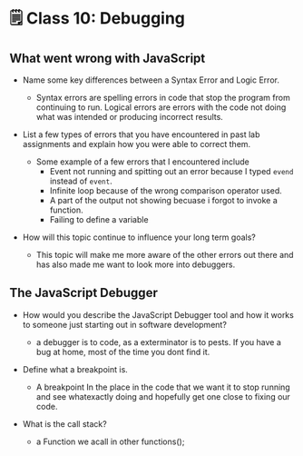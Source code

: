 # 🗒️ Class 10: Debugging

## What went wrong with JavaScript

- Name some key differences between a Syntax Error and  Logic Error.
  - Syntax errors are spelling errors in code that stop the program from continuing to run. Logical errors are errors with the code not doing what was intended or producing incorrect results.

- List a few types of errors that you have encountered in past lab assignments and explain how you were able to correct them.
  - Some example of a few errors that I encountered include
    - Event not running and spitting out an error because I typed `evend` instead of `event`.
    - Infinite loop because of the wrong comparison operator used.
    - A part of the output not showing becuase i forgot to invoke a function.
    - Failing to define a variable

- How will this topic continue to influence your long term goals?
  - This topic will make me more aware of the other errors out there and has also made me want to look more into debuggers.
  
## The JavaScript Debugger

- How would you describe the JavaScript Debugger tool and how it works to someone just starting out in software development?
  - a debugger is to code, as a exterminator is to pests. If you have a bug at home, most of the time you dont find it.

- Define what a breakpoint is.
  - A breakpoint In the place in the code that we want it to stop running and see whatexactly doing and hopefully get one close to fixing our code.

- What is the call stack?

  - a Function we acall in other functions();
